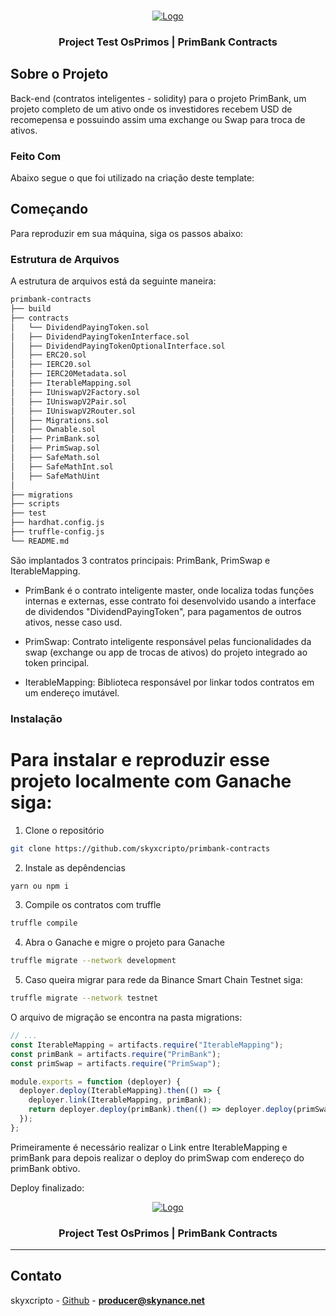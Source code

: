 

<!-- PROJECT LOGO -->
<br />
<p align="center">
  <a href="https://www.oprimorico.com.br/">
    <img src="https://github.com/skyxcripto/primbank-contracts/blob/main/public/favicon.png" alt="Logo">
  </a>

  <h3 align="center">Project Test OsPrimos | PrimBank Contracts </h3>
</p>

<!-- ABOUT THE PROJECT -->

## Sobre o Projeto

Back-end (contratos inteligentes - solidity) para o projeto PrimBank, um projeto completo de um ativo onde os investidores recebem USD de recomepensa e possuindo assim uma exchange ou Swap 
para troca de ativos. 

### Feito Com

Abaixo segue o que foi utilizado na criação deste template:


<!-- GETTING STARTED -->

## Começando

Para reproduzir em sua máquina, siga os passos abaixo:

### Estrutura de Arquivos

A estrutura de arquivos está da seguinte maneira:

```bash
primbank-contracts
├── build
├── contracts
│   └── DividendPayingToken.sol
│   ├── DividendPayingTokenInterface.sol
│   ├── DividendPayingTokenOptionalInterface.sol
│   ├── ERC20.sol
│   ├── IERC20.sol
│   ├── IERC20Metadata.sol
│   ├── IterableMapping.sol
│   ├── IUniswapV2Factory.sol
│   ├── IUniswapV2Pair.sol
│   ├── IUniswapV2Router.sol
│   ├── Migrations.sol
│   ├── Ownable.sol
│   ├── PrimBank.sol
│   ├── PrimSwap.sol
│   ├── SafeMath.sol
│   ├── SafeMathInt.sol
│   ├── SafeMathUint
│   
├── migrations
├── scripts
├── test
├── hardhat.config.js
├── truffle-config.js
└── README.md
```
São implantados 3 contratos principais: PrimBank, PrimSwap e IterableMapping. 

- PrimBank é o contrato inteligente master, onde localiza todas funções internas e externas, esse contrato foi desenvolvido usando a interface
de dividendos "DividendPayingToken", para pagamentos de outros ativos, nesse caso usd.

- PrimSwap: Contrato inteligente responsável pelas funcionalidades da swap (exchange ou app de trocas de ativos) do projeto integrado ao token principal.

- IterableMapping: Biblioteca responsável por linkar todos contratos em um endereço imutável.

### Instalação

# Para instalar e reproduzir esse projeto localmente com Ganache siga: 

1. Clone o repositório 

```sh
git clone https://github.com/skyxcripto/primbank-contracts
```

2. Instale as depêndencias
```sh
yarn ou npm i 
```

3. Compile os contratos com truffle
```sh
truffle compile 
```

4. Abra o Ganache e migre o projeto para Ganache
```sh
truffle migrate --network development 
```

5. Caso queira migrar para rede da Binance Smart Chain Testnet siga:
```sh
truffle migrate --network testnet 
```

O arquivo de migração se encontra na pasta migrations: 


```javascript
// ...
const IterableMapping = artifacts.require("IterableMapping");
const primBank = artifacts.require("PrimBank");
const primSwap = artifacts.require("PrimSwap");

module.exports = function (deployer) {
  deployer.deploy(IterableMapping).then(() => {
    deployer.link(IterableMapping, primBank);
    return deployer.deploy(primBank).then(() => deployer.deploy(primSwap, primBank.address));
  });
};
```

Primeiramente é necessário realizar o Link entre IterableMapping e primBank para depois realizar o deploy do primSwap com endereço do primBank obtivo. 

Deploy finalizado: 

<p align="center">
  <a href="https://www.oprimorico.com.br/">
    <img src="https://github.com/skyxcripto/primbank-contracts/blob/main/public/Deploy_ok.png"  alt="Logo">
  </a>

  <h3 align="center">Project Test OsPrimos | PrimBank Contracts </h3>
</p>

---


## Contato

skyxcripto - [Github](https://github.com/skyxcripto) - **producer@skynance.net**
